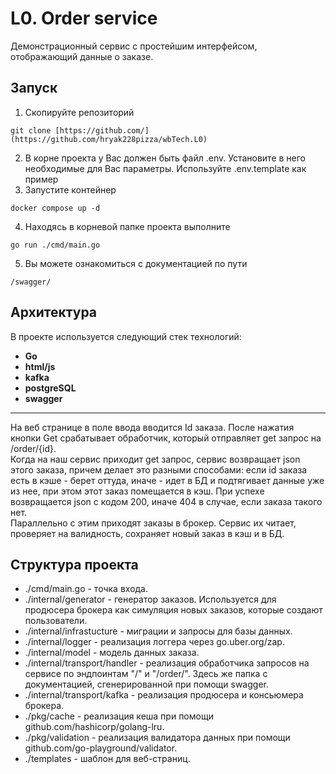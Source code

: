 # L0. Order service
Демонстрационный сервис с простейшим интерфейсом, отображающий данные о заказе. 
## Запуск
1. Скопируйте репозиторий
```shell
git clone [https://github.com/](https://github.com/hryak228pizza/wbTech.L0)
```
2. В корне проекта у Вас должен быть файл .env. Установите в него необходимые для Вас параметры. Используйте .env.template как пример
3. Запустите контейнер
```shell
docker compose up -d
```
4. Находясь в корневой папке проекта выполните
```shell
go run ./cmd/main.go
```
5. Вы можете ознакомиться с документацией по пути
```shell
/swagger/
```
## Архитектура
В проекте используется следующий стек технологий:
- __Go__
- __html/js__
- __kafka__
- __postgreSQL__
- __swagger__
***
На веб странице в поле ввода вводится Id заказа. После нажатия кнопки Get срабатывает обработчик, который отправляет get запрос на /order/{id}.   
Когда на наш сервис приходит get запрос, сервис возвращает json этого заказа, причем делает это разными способами: если id заказа есть в кэше - берет оттуда, иначе - идет в БД и подтягивает данные уже из нее, при этом этот заказ помещается в кэш. При успехе возвращается json c кодом 200, иначе 404 в случае, если заказа такого нет.   
Параллельно с этим приходят заказы в брокер. Сервис их читает, проверяет на валидность, сохраняет новый заказ в кэш и в БД.   

## Структура проекта
- ./cmd/main.go - точка входа.
- ./internal/generator - генератор заказов. Используется для продюсера брокера как симуляция новых заказов, которые создают пользователи.
- ./internal/infrastucture - миграции и запросы для базы данных.
- ./internal/logger - реализация логгера через go.uber.org/zap.
- ./internal/model - модель данных заказа.
- ./internal/transport/handler - реализация обработчика запросов на сервисе по эндпоинтам "/" и "/order/". Здесь же папка с документацией, сгенерированной при помощи swagger.
- ./internal/transport/kafka - реализация продюсера и консьюмера брокера.
- ./pkg/cache - реализация кеша при помощи github.com/hashicorp/golang-lru.
- ./pkg/validation - реализация валидатора данных при помощи github.com/go-playground/validator.
- ./templates - шаблон для веб-страниц.
